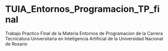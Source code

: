 # TUIA_Entornos_Programacion_TP_final
Trabajo Practico Final de la Materia Entornos de Programacion de la Carrera Tecnicatura Universitaria en Inteligencia Artificial de la Universidad Nacional de Rosario
